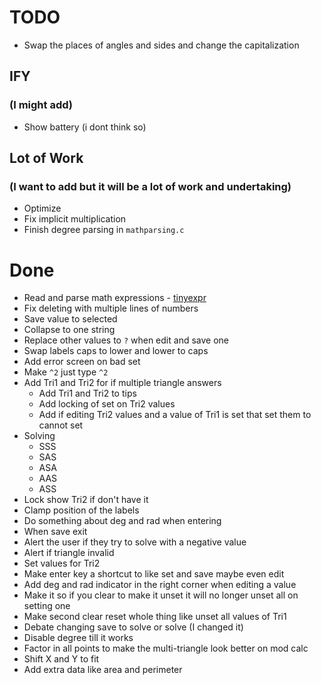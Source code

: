 # TODO

- Swap the places of angles and sides and change the capitalization

## IFY 
### (I might add)

- Show battery (i dont think so)

## Lot of Work 
### (I want to add but it will be a lot of work and undertaking)

- Optimize
- Fix implicit multiplication
- Finish degree parsing in `mathparsing.c`

# Done

- Read and parse math expressions - [tinyexpr](https://github.com/codeplea/tinyexpr/tree/master)
- Fix deleting with multiple lines of numbers
- Save value to selected
- Collapse to one string
- Replace other values to `?` when edit and save one
- Swap labels caps to lower and lower to caps
- Add error screen on bad set
- Make `^2` just type `^2`
- Add Tri1 and Tri2 for if multiple triangle answers
    - Add Tri1 and Tri2 to tips
    - Add locking of set on Tri2 values
    - Add if editing Tri2 values and a value of Tri1 is set that set them to cannot set
- Solving
    - SSS
    - SAS
    - ASA
    - AAS
    - ASS
- Lock show Tri2 if don't have it
- Clamp position of the labels
- Do something about deg and rad when entering
- When save exit
- Alert the user if they try to solve with a negative value
- Alert if triangle invalid
- Set values for Tri2
- Make enter key a shortcut to like set and save maybe even edit
- Add deg and rad indicator in the right corner when editing a value
- Make it so if you clear to make it unset it will no longer unset all on setting one
- Make second clear reset whole thing like unset all values of Tri1
- Debate changing save to solve or solve (I changed it)
- Disable degree till it works
- Factor in all points to make the multi-triangle look better on mod calc
- Shift X and Y to fit
- Add extra data like area and perimeter
